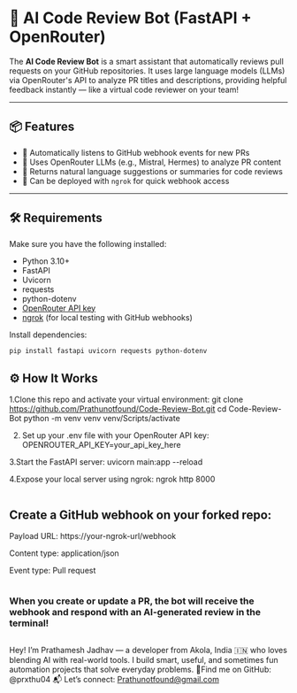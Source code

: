 # 🤖 AI Code Review Bot (FastAPI + OpenRouter)

The **AI Code Review Bot** is a smart assistant that automatically reviews pull requests on your GitHub repositories.
It uses large language models (LLMs) via OpenRouter's API to analyze PR titles and descriptions, providing helpful feedback instantly — like a virtual code reviewer on your team!

---

## 📦 Features

- 🚀 Automatically listens to GitHub webhook events for new PRs
- 🧠 Uses OpenRouter LLMs (e.g., Mistral, Hermes) to analyze PR content
- 📝 Returns natural language suggestions or summaries for code reviews
- 🔗 Can be deployed with `ngrok` for quick webhook access

---

## 🛠 Requirements

Make sure you have the following installed:

- Python 3.10+
- FastAPI
- Uvicorn
- requests
- python-dotenv
- [OpenRouter API key](https://openrouter.ai/)
- [ngrok](https://ngrok.com/) (for local testing with GitHub webhooks)

Install dependencies:

```bash
pip install fastapi uvicorn requests python-dotenv

```
## ⚙️ How It Works
1.Clone this repo and activate your virtual environment:
git clone https://github.com/Prathunotfound/Code-Review-Bot.git
cd Code-Review-Bot
python -m venv venv
venv/Scripts/activate

2. Set up your .env file with your OpenRouter API key:
   OPENROUTER_API_KEY=your_api_key_here

3.Start the FastAPI server:
uvicorn main:app --reload

4.Expose your local server using ngrok:
ngrok http 8000

````
````
## Create a GitHub webhook on your forked repo:

Payload URL: https://your-ngrok-url/webhook

Content type: application/json

Event type: Pull request

```
```
### When you create or update a PR, the bot will receive the webhook and respond with an AI-generated review in the terminal!

```
```
 Hey! I’m Prathamesh Jadhav  — a developer from Akola, India 🇮🇳 who loves blending AI with real-world tools. I build smart, useful, and sometimes fun automation projects that solve everyday problems.
 🧠Find me on GitHub: @prxthu04
 📬 Let’s connect: Prathunotfound@gmail.com










